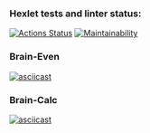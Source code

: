 ### Hexlet tests and linter status:
[![Actions Status](https://github.com/V0000DY/frontend-project-44/actions/workflows/hexlet-check.yml/badge.svg)](https://github.com/V0000DY/frontend-project-44/actions)
[![Maintainability](https://api.codeclimate.com/v1/badges/99fdb9e37b816e422832/maintainability)](https://codeclimate.com/github/V0000DY/frontend-project-44/maintainability)
### Brain-Even
[![asciicast](https://asciinema.org/a/FCUH97veQQKkel3jA2rBG4T5P.svg)](https://asciinema.org/a/FCUH97veQQKkel3jA2rBG4T5P)
### Brain-Calc
[![asciicast](https://asciinema.org/a/654461.svg)](https://asciinema.org/a/654461)